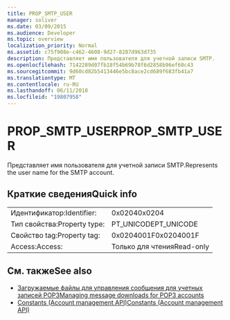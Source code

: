 ```yaml
---
title: PROP_SMTP_USER
manager: soliver
ms.date: 03/09/2015
ms.audience: Developer
ms.topic: overview
localization_priority: Normal
ms.assetid: c75f908e-c462-4608-9d27-8287d963d735
description: Представляет имя пользователя для учетной записи SMTP.
ms.openlocfilehash: 7142289d07fb18f54b69b78f6d2858b96ef60c43
ms.sourcegitcommit: 9d60cd82b5413446e5bc8ace2cd689f683fb41a7
ms.translationtype: MT
ms.contentlocale: ru-RU
ms.lasthandoff: 06/11/2018
ms.locfileid: "19807958"
---
```

# <a name="propsmtpuser"></a><span data-ttu-id="5d2c8-103">PROP_SMTP_USER</span><span class="sxs-lookup"><span data-stu-id="5d2c8-103">PROP_SMTP_USER</span></span>

<span data-ttu-id="5d2c8-104">Представляет имя пользователя для учетной записи SMTP.</span><span class="sxs-lookup"><span data-stu-id="5d2c8-104">Represents the user name for the SMTP account.</span></span>
  
## <a name="quick-info"></a><span data-ttu-id="5d2c8-105">Краткие сведения</span><span class="sxs-lookup"><span data-stu-id="5d2c8-105">Quick info</span></span>

|||
|:-----|:-----|
|<span data-ttu-id="5d2c8-106">Идентификатор:</span><span class="sxs-lookup"><span data-stu-id="5d2c8-106">Identifier:</span></span>  <br/> |<span data-ttu-id="5d2c8-107">0x0204</span><span class="sxs-lookup"><span data-stu-id="5d2c8-107">0x0204</span></span>  <br/> |
|<span data-ttu-id="5d2c8-108">Тип свойства:</span><span class="sxs-lookup"><span data-stu-id="5d2c8-108">Property type:</span></span>  <br/> |<span data-ttu-id="5d2c8-109">PT_UNICODE</span><span class="sxs-lookup"><span data-stu-id="5d2c8-109">PT_UNICODE</span></span>  <br/> |
|<span data-ttu-id="5d2c8-110">Свойство tag:</span><span class="sxs-lookup"><span data-stu-id="5d2c8-110">Property tag:</span></span>  <br/> |<span data-ttu-id="5d2c8-111">0x0204001F</span><span class="sxs-lookup"><span data-stu-id="5d2c8-111">0x0204001F</span></span>  <br/> |
|<span data-ttu-id="5d2c8-112">Access:</span><span class="sxs-lookup"><span data-stu-id="5d2c8-112">Access:</span></span>  <br/> |<span data-ttu-id="5d2c8-113">Только для чтения</span><span class="sxs-lookup"><span data-stu-id="5d2c8-113">Read-only</span></span>  <br/> |
   
## <a name="see-also"></a><span data-ttu-id="5d2c8-114">См. также</span><span class="sxs-lookup"><span data-stu-id="5d2c8-114">See also</span></span>

- [<span data-ttu-id="5d2c8-115">Загружаемые файлы для управления сообщения для учетных записей POP3</span><span class="sxs-lookup"><span data-stu-id="5d2c8-115">Managing message downloads for POP3 accounts</span></span>](managing-message-downloads-for-pop3-accounts.md)
- [<span data-ttu-id="5d2c8-116">Constants (Account management API)</span><span class="sxs-lookup"><span data-stu-id="5d2c8-116">Constants (Account management API)</span></span>](constants-account-management-api.md)

